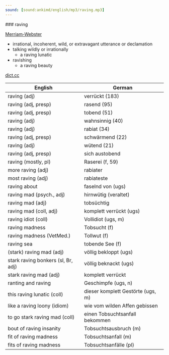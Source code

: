 ```yaml
---
sound: [sound:ankimd/english/mp3/raving.mp3]
---
```


\### raving

[Merriam-Webster](https://www.merriam-webster.com/dictionary/raving)

- irrational, incoherent, wild, or extravagant utterance or declamation
- talking wildly or irrationally
    - a raving lunatic
- ravishing
    - a raving beauty

[dict.cc](https://www.dict.cc/raving)

| English        | German       |
| -------------- | ------------ |
| raving (adj) | verrückt (183) |
| raving (adj, presp) | rasend (95) |
| raving (adj, presp) | tobend (51) |
| raving (adj) | wahnsinnig (40) |
| raving (adj) | rabiat (34) |
| raving (adj, presp) | schwärmend (22) |
| raving (adj) | wütend (21) |
| raving (adj, presp) | sich austobend |
| raving (mostly, pl) | Raserei (f, 59) |
| more raving (adj) | rabiater |
| most raving (adj) | rabiateste |
| raving about | faselnd von (ugs) |
| raving mad (psych., adj) | hirnwütig (veraltet) |
| raving mad (adj) | tobsüchtig |
| raving mad (coll, adj) | komplett verrückt (ugs) |
| raving idiot (coll) | Vollidiot (ugs, m) |
| raving madness | Tobsucht (f) |
| raving madness (VetMed.) | Tollwut (f) |
| raving sea | tobende See (f) |
| (stark) raving mad (adj) | völlig bekloppt (ugs) |
| stark raving bonkers (sl, Br, adj) | völlig beknackt (ugs) |
| stark raving mad (adj) | komplett verrückt |
| ranting and raving | Geschimpfe (ugs, n) |
| this raving lunatic (coll) | dieser komplett Gestörte (ugs, m) |
| like a raving loony (idiom) | wie vom wilden Affen gebissen |
| to go stark raving mad (coll) | einen Tobsuchtsanfall bekommen |
| bout of raving insanity | Tobsuchtsausbruch (m) |
| fit of raving madness | Tobsuchtsanfall (m) |
| fits of raving madness | Tobsuchtsanfälle (pl) |
